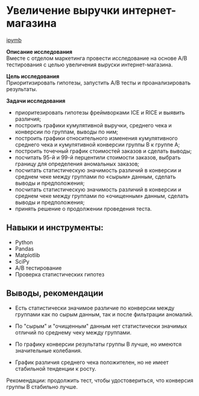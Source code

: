 #  Увеличение выручки интернет-магазина

[ipymb](https://github.com/AnastasiyaVRd/Portfolio-RU/blob/main/A%20B%20Tests/A%20B%20Tests.ipynb)

**Описание исследования**   
Вместе с отделом маркетинга провести исследование на основе A/B тестирования с целью увеличения выруски интернет-магазина.

**Цель исследования**   
Приоритизировать гипотезы, запустить A/B тесты и проанализировать результаты.

**Задачи исследования**   
- приоритезировать гипотезы фреймворками ICE и RICE и выявить различия;
- построить графики кумулятивной выручки, среднего чека и конверсии по группам, выводы по ним;
- построить графики относительного изменения кумулятивного среднего чека и кумулятивной конверсии группы B к группе А;
- построить точечный график стоимостей заказов и сделать выводы;
- посчитать 95-й и 99-й перцентили стоимости заказов, выбрать границу для определения аномальных заказов;
- посчитать статистическую значимость различий в конверсии и среднем чеке между группами по «сырым» данным, сделать выводы и предположения;
- посчитать статистическую значимость различий в конверсии и среднем чеке между группами по «очищенным» данным, сделать выводы и предположения;
- принять решение о продолжении проведения теста.

## Навыки и инструменты: ##
* Python
* Pandas
* Matplotlib
* SciPy
* A/B тестирование
* Проверка статистических гипотез

## Выводы, рекомендации ##

- Есть статистически значимое различие по конверсии между группами как по сырым данным, так и после фильтрации аномалий. 

- По "сырым" и "очищенным" данным нет статистически значимых отличий по среднему чеку между группами.

- По графику конверсии результаты группы B лучше, но имеются значительные колебания.    

- График различия среднего чека положителен, но не имеет стабильной тенденции к росту.   

Рекомендации: продолжить тест, чтобы удостовериться, что конверсия группы В стабильно лучше. 
